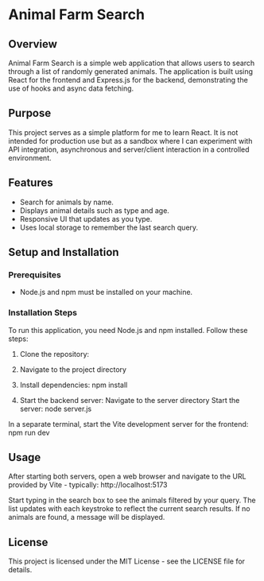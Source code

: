 # Animal Farm Search

## Overview

Animal Farm Search is a simple web application that allows users to search through a list of randomly generated animals. The application is built using React for the frontend and Express.js for the backend, demonstrating the use of hooks and async data fetching.

## Purpose

This project serves as a simple platform for me to learn React. It is not intended for production use but as a sandbox where I can experiment with API integration, asynchronous and server/client interaction in a controlled environment.

## Features

- Search for animals by name.
- Displays animal details such as type and age.
- Responsive UI that updates as you type.
- Uses local storage to remember the last search query.

## Setup and Installation

### Prerequisites

- Node.js and npm must be installed on your machine.

### Installation Steps

To run this application, you need Node.js and npm installed. Follow these steps:

1. Clone the repository:

2. Navigate to the project directory

3. Install dependencies: npm install

4. Start the backend server:
   Navigate to the server directory
   Start the server: node server.js

In a separate terminal, start the Vite development server for the frontend: npm run dev

## Usage

After starting both servers, open a web browser and navigate to the URL provided by Vite - typically:
http://localhost:5173

Start typing in the search box to see the animals filtered by your query.
The list updates with each keystroke to reflect the current search results.
If no animals are found, a message will be displayed.

## License

This project is licensed under the MIT License - see the LICENSE file for details.
